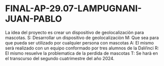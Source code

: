 # FINAL-AP-29.07-LAMPUGNANI-JUAN-PABLO

La idea del proyecto es crear un dispositivo de geolocalizaciòn para mascotas.
S: Desarrollar un dispositivo de geolocalizaciòn
M: Que sea para que pueda ser utilizado por cualquier persona con mascotas
A: El mismo serà realizado con un equipo conformado por tres alumnos de la DaVinci
R: El mismo resuelve la problematica de la perdida de mascotas
T: Se harà en el transcurso del segundo cuatrimestre del año 2024.

